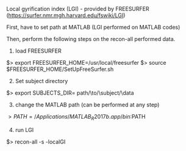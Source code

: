 Local gyrification index (LGI) - provided by FREESURFER (https://surfer.nmr.mgh.harvard.edu/fswiki/LGI)

First, have to set path at MATLAB (LGI performed on MATLAB codes)

Then, perform the following steps on the recon-all performed data.

1. load FREESURFER

$> export FREESURFER_HOME=/usr/local/freesurfer
$> source $FREESURFER_HOME/SetUpFreeSurfer.sh

2. Set subject directory

$> export SUBJECTS_DIR= path/\to/\subject/\data

3. change the MATLAB path (can be performed at any step)

$> PATH=/Applications/MATLAB_R2017b.app/bin:$PATH

4. run LGI

$> recon-all -s <subj> -localGI
